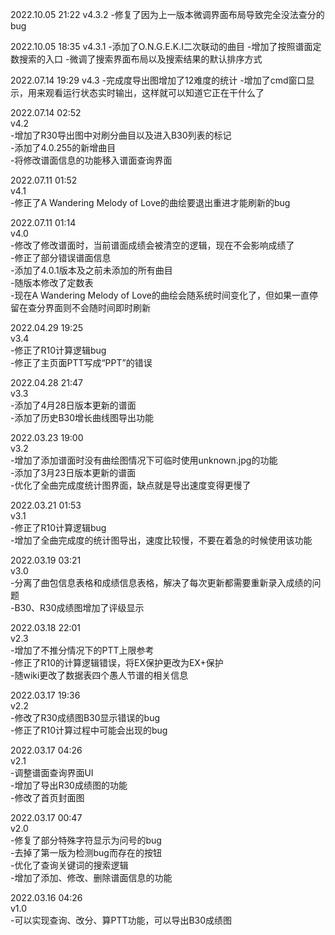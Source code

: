 2022.10.05 21:22
v4.3.2
-修复了因为上一版本微调界面布局导致完全没法查分的bug

2022.10.05 18:35
v4.3.1
-添加了O.N.G.E.K.I二次联动的曲目
-增加了按照谱面定数搜索的入口
-微调了搜索界面布局以及搜索结果的默认排序方式

2022.07.14 19:29
v4.3
-完成度导出图增加了12难度的统计
-增加了cmd窗口显示，用来观看运行状态实时输出，这样就可以知道它正在干什么了

2022.07.14 02:52  
v4.2  
-增加了R30导出图中对刷分曲目以及进入B30列表的标记  
-添加了4.0.255的新增曲目  
-将修改谱面信息的功能移入谱面查询界面  

2022.07.11 01:52  
v4.1  
-修正了A Wandering Melody of Love的曲绘要退出重进才能刷新的bug  

2022.07.11 01:14  
v4.0  
-修改了修改谱面时，当前谱面成绩会被清空的逻辑，现在不会影响成绩了  
-修正了部分错误谱面信息  
-添加了4.0.1版本及之前未添加的所有曲目  
-随版本修改了定数表  
-现在A Wandering Melody of Love的曲绘会随系统时间变化了，但如果一直停留在查分界面则不会随时间即时刷新  

2022.04.29 19:25  
v3.4  
-修正了R10计算逻辑bug  
-修正了主页面PTT写成“PPT”的错误  

2022.04.28 21:47  
v3.3  
-添加了4月28日版本更新的谱面  
-添加了历史B30增长曲线图导出功能  

2022.03.23 19:00  
v3.2  
-增加了添加谱面时没有曲绘图情况下可临时使用unknown.jpg的功能  
-添加了3月23日版本更新的谱面  
-优化了全曲完成度统计图界面，缺点就是导出速度变得更慢了  

2022.03.21 01:53  
v3.1  
-修正了R10计算逻辑bug  
-增加了全曲完成度的统计图导出，速度比较慢，不要在着急的时候使用该功能  

2022.03.19 03:21  
v3.0  
-分离了曲包信息表格和成绩信息表格，解决了每次更新都需要重新录入成绩的问题  
-B30、R30成绩图增加了评级显示  

2022.03.18 22:01  
v2.3  
-增加了不推分情况下的PTT上限参考  
-修正了R10的计算逻辑错误，将EX保护更改为EX+保护  
-随wiki更改了数据表四个愚人节谱的相关信息  

2022.03.17 19:36  
v2.2  
-修改了R30成绩图B30显示错误的bug  
-修正了R10计算过程中可能会出现的bug  

2022.03.17 04:26  
v2.1  
-调整谱面查询界面UI  
-增加了导出R30成绩图的功能  
-修改了首页封面图  

2022.03.17 00:47  
v2.0  
-修复了部分特殊字符显示为问号的bug  
-去掉了第一版为检测bug而存在的按钮  
-优化了查询关键词的搜索逻辑  
-增加了添加、修改、删除谱面信息的功能  

2022.03.16 04:26  
v1.0  
-可以实现查询、改分、算PTT功能，可以导出B30成绩图  
